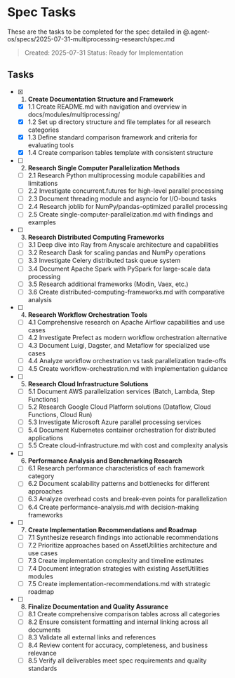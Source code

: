 # Spec Tasks

These are the tasks to be completed for the spec detailed in @.agent-os/specs/2025-07-31-multiprocessing-research/spec.md

> Created: 2025-07-31
> Status: Ready for Implementation

## Tasks

- [x] 1. **Create Documentation Structure and Framework**
  - [x] 1.1 Create README.md with navigation and overview in docs/modules/multiprocessing/
  - [x] 1.2 Set up directory structure and file templates for all research categories
  - [x] 1.3 Define standard comparison framework and criteria for evaluating tools
  - [x] 1.4 Create comparison tables template with consistent structure

- [ ] 2. **Research Single Computer Parallelization Methods**
  - [ ] 2.1 Research Python multiprocessing module capabilities and limitations
  - [ ] 2.2 Investigate concurrent.futures for high-level parallel processing
  - [ ] 2.3 Document threading module and asyncio for I/O-bound tasks
  - [ ] 2.4 Research joblib for NumPy/pandas-optimized parallel processing
  - [ ] 2.5 Create single-computer-parallelization.md with findings and examples

- [ ] 3. **Research Distributed Computing Frameworks**
  - [ ] 3.1 Deep dive into Ray from Anyscale architecture and capabilities
  - [ ] 3.2 Research Dask for scaling pandas and NumPy operations
  - [ ] 3.3 Investigate Celery distributed task queue system
  - [ ] 3.4 Document Apache Spark with PySpark for large-scale data processing
  - [ ] 3.5 Research additional frameworks (Modin, Vaex, etc.)
  - [ ] 3.6 Create distributed-computing-frameworks.md with comparative analysis

- [ ] 4. **Research Workflow Orchestration Tools**
  - [ ] 4.1 Comprehensive research on Apache Airflow capabilities and use cases
  - [ ] 4.2 Investigate Prefect as modern workflow orchestration alternative
  - [ ] 4.3 Document Luigi, Dagster, and Metaflow for specialized use cases
  - [ ] 4.4 Analyze workflow orchestration vs task parallelization trade-offs
  - [ ] 4.5 Create workflow-orchestration.md with implementation guidance

- [ ] 5. **Research Cloud Infrastructure Solutions**
  - [ ] 5.1 Document AWS parallelization services (Batch, Lambda, Step Functions)
  - [ ] 5.2 Research Google Cloud Platform solutions (Dataflow, Cloud Functions, Cloud Run)
  - [ ] 5.3 Investigate Microsoft Azure parallel processing services
  - [ ] 5.4 Document Kubernetes container orchestration for distributed applications
  - [ ] 5.5 Create cloud-infrastructure.md with cost and complexity analysis

- [ ] 6. **Performance Analysis and Benchmarking Research**
  - [ ] 6.1 Research performance characteristics of each framework category
  - [ ] 6.2 Document scalability patterns and bottlenecks for different approaches
  - [ ] 6.3 Analyze overhead costs and break-even points for parallelization
  - [ ] 6.4 Create performance-analysis.md with decision-making frameworks

- [ ] 7. **Create Implementation Recommendations and Roadmap**
  - [ ] 7.1 Synthesize research findings into actionable recommendations
  - [ ] 7.2 Prioritize approaches based on AssetUtilities architecture and use cases
  - [ ] 7.3 Create implementation complexity and timeline estimates
  - [ ] 7.4 Document integration strategies with existing AssetUtilities modules
  - [ ] 7.5 Create implementation-recommendations.md with strategic roadmap

- [ ] 8. **Finalize Documentation and Quality Assurance**
  - [ ] 8.1 Create comprehensive comparison tables across all categories
  - [ ] 8.2 Ensure consistent formatting and internal linking across all documents
  - [ ] 8.3 Validate all external links and references
  - [ ] 8.4 Review content for accuracy, completeness, and business relevance
  - [ ] 8.5 Verify all deliverables meet spec requirements and quality standards
